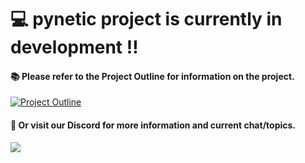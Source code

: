 # 💻 pynetic project is currently in **development** ‼️

#### 📚 Please refer to the Project Outline for information on the project.
[![Project Outline](https://img.shields.io/badge/Made%20with-Markdown-1f425f.svg)](Project%20Outline.md)
#### 🔗 Or visit our Discord for more information and current chat/topics.
<a href="https://discord.gg/c8VYZnKWdY"><img src="https://img.shields.io/badge/Discord-5865F2?style=for-the-badge&logo=discord&logoColor=white" /></a>
